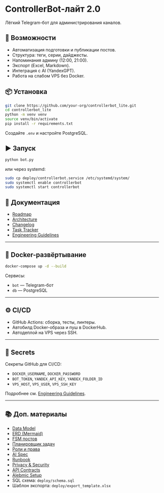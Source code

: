 # ControllerBot-лайт 2.0

Лёгкий Telegram-бот для администрирования каналов.

## 🚀 Возможности
- Автоматизация подготовки и публикации постов.
- Структура: теги, серии, дайджесты.
- Напоминания админу (12:00, 21:00).
- Экспорт (Excel, Markdown).
- Интеграция с AI (YandexGPT).
- Работа на слабом VPS без Docker.

## 📦 Установка
```bash
git clone https://github.com/your-org/controllerbot_lite.git
cd controllerbot_lite
python -m venv venv
source venv/bin/activate
pip install -r requirements.txt
```
Создайте `.env` и настройте PostgreSQL.

## ▶️ Запуск
```bash
python bot.py
```
или через systemd:
```bash
sudo cp deploy/controllerbot.service /etc/systemd/system/
sudo systemctl enable controllerbot
sudo systemctl start controllerbot
```

## 📄 Документация
- [Roadmap](docs/roadmap.md)
- [Architecture](docs/architecture.md)
- [Changelog](docs/changelog.md)
- [Task Tracker](docs/tasktracker.md)
- [Engineering Guidelines](docs/engineering_guidelines.md)


---
## 🐳 Docker-развёртывание

```bash
docker-compose up -d --build
```

Сервисы:
- `bot` — Telegram-бот
- `db` — PostgreSQL

---
## ⚙️ CI/CD

- GitHub Actions: сборка, тесты, линтеры.
- Автобилд Docker-образа и пуш в DockerHub.
- Автодеплой на VPS через SSH.

---
## 🔐 Secrets

Секреты GitHub для CI/CD:
- `DOCKER_USERNAME`, `DOCKER_PASSWORD`
- `BOT_TOKEN`, `YANDEX_API_KEY`, `YANDEX_FOLDER_ID`
- `VPS_HOST`, `VPS_USER`, `VPS_SSH_KEY`

Подробнее см. [Engineering Guidelines](engineering_guidelines.md).


---
## 📚 Доп. материалы
- [Data Model](data_model.md)
- [ERD (Mermaid)](erd_mermaid.md)
- [FSM постов](fsm_posts.md)
- [Планировщик задач](scheduler_jobs.md)
- [Роли и права](permissions.md)
- [AI Spec](ai_spec.md)
- [Runbook](runbook.md)
- [Privacy & Security](privacy_security.md)
- [API Contracts](api_contracts.md)
- [Alebmic Setup](alembic_setup.md)
- SQL схема: `deploy/schema.sql`
- Шаблон экспорта: `deploy/export_template.xlsx`
